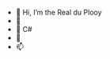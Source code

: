 - 👋 Hi, I’m the Real du Plooy
- 👀 
- 🌱 C#
- 💞️ 
- 📫 

<!---
duplooyn/duplooyn is a ✨ special ✨ repository because its `README.md` (this file) appears on your GitHub profile.
You can click the Preview link to take a look at your changes.
--->
